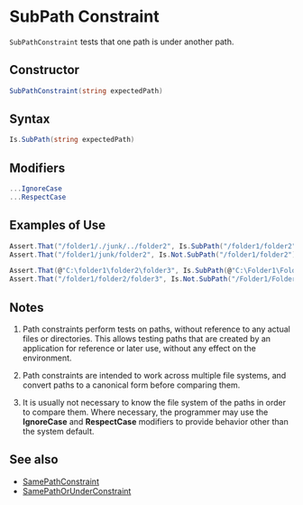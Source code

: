 # SubPath Constraint

`SubPathConstraint` tests that one path is under another path.

## Constructor

```csharp
SubPathConstraint(string expectedPath)
```

## Syntax

```csharp
Is.SubPath(string expectedPath)
```

## Modifiers

```csharp
...IgnoreCase
...RespectCase
```

## Examples of Use

```csharp
Assert.That("/folder1/./junk/../folder2", Is.SubPath("/folder1/folder2"));
Assert.That("/folder1/junk/folder2", Is.Not.SubPath("/folder1/folder2"));

Assert.That(@"C:\folder1\folder2\folder3", Is.SubPath(@"C:\Folder1\Folder2/Folder3").IgnoreCase);
Assert.That("/folder1/folder2/folder3", Is.Not.SubPath("/Folder1/Folder2/Folder3").RespectCase);
```

## Notes

1. Path constraints perform tests on paths, without reference to any
actual files or directories. This allows testing paths that are
created by an application for reference or later use, without
any effect on the environment.

2. Path constraints are intended to work across multiple file systems,
and convert paths to a canonical form before comparing them.

3. It is usually not necessary to know the file system of the paths
in order to compare them. Where necessary, the programmer may
use the **IgnoreCase** and **RespectCase** modifiers to provide
behavior other than the system default.

## See also

* [SamePathConstraint](SamePathConstraint.md)
* [SamePathOrUnderConstraint](SamePathOrUnderConstraint.md)
